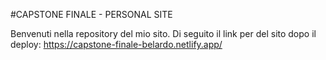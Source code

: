 #CAPSTONE FINALE - PERSONAL SITE

Benvenuti nella repository del mio sito.
Di seguito il link per del sito dopo il deploy:
https://capstone-finale-belardo.netlify.app/
